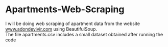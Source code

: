 # Apartments-Web-Scraping
I will be doing web scraping of apartment data from the website www.adondevivir.com using BeautifulSoup.  
The file apartments.csv includes a small dataset obtained after running the code
